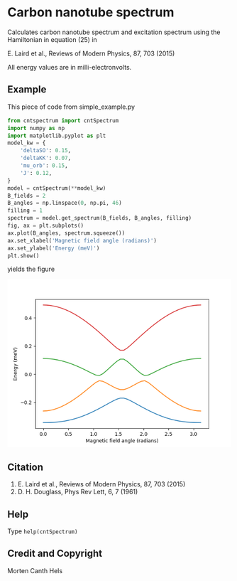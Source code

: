 Carbon nanotube spectrum
========================

Calculates carbon nanotube spectrum and excitation spectrum using the Hamiltonian in equation (25) in

E. Laird et al., Reviews of Modern Physics, 87, 703 (2015)

All energy values are in milli-electronvolts.


## Example
This piece of code from simple_example.py
````python
from cntspectrum import cntSpectrum
import numpy as np
import matplotlib.pyplot as plt
model_kw = {
    'deltaSO': 0.15,
    'deltaKK': 0.07,
    'mu_orb': 0.15,
    'J': 0.12,
}
model = cntSpectrum(**model_kw)
B_fields = 2
B_angles = np.linspace(0, np.pi, 46)
filling = 1
spectrum = model.get_spectrum(B_fields, B_angles, filling)
fig, ax = plt.subplots()
ax.plot(B_angles, spectrum.squeeze())
ax.set_xlabel('Magnetic field angle (radians)')
ax.set_ylabel('Energy (meV)')
plt.show()
````
yields the figure

![](example.png)


## Citation
1. E. Laird et al., Reviews of Modern Physics, 87, 703 (2015)
2. D. H. Douglass, Phys Rev Lett, 6, 7 (1961)


## Help
Type `help(cntSpectrum)`


## Credit and Copyright
Morten Canth Hels
